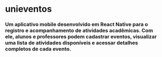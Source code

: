 ﻿# unieventos

 ### Um aplicativo mobile desenvolvido em React Native para o registro e acompanhamento de atividades acadêmicas. Com ele, alunos e professores podem cadastrar eventos, visualizar uma lista de atividades disponíveis e acessar detalhes completos de cada evento.
